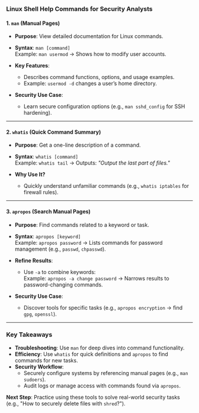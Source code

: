 ### **Linux Shell Help Commands for Security Analysts**  

#### **1. `man` (Manual Pages)**  
- **Purpose**: View detailed documentation for Linux commands.  
- **Syntax**: `man [command]`  
  Example: `man usermod` → Shows how to modify user accounts.  

- **Key Features**:  
  - Describes command functions, options, and usage examples.  
  - Example: `usermod -d` changes a user’s home directory.  

- **Security Use Case**:  
  - Learn secure configuration options (e.g., `man sshd_config` for SSH hardening).  

---

#### **2. `whatis` (Quick Command Summary)**  
- **Purpose**: Get a one-line description of a command.  
- **Syntax**: `whatis [command]`  
  Example: `whatis tail` → Outputs: *"Output the last part of files."*  

- **Why Use It?**  
  - Quickly understand unfamiliar commands (e.g., `whatis iptables` for firewall rules).  

---

#### **3. `apropos` (Search Manual Pages)**  
- **Purpose**: Find commands related to a keyword or task.  
- **Syntax**: `apropos [keyword]`  
  Example: `apropos password` → Lists commands for password management (e.g., `passwd`, `chpasswd`).  

- **Refine Results**:  
  - Use `-a` to combine keywords:  
    Example: `apropos -a change password` → Narrows results to password-changing commands.  

- **Security Use Case**:  
  - Discover tools for specific tasks (e.g., `apropos encryption` → find `gpg`, `openssl`).  

---

### **Key Takeaways**  
- **Troubleshooting**: Use `man` for deep dives into command functionality.  
- **Efficiency**: Use `whatis` for quick definitions and `apropos` to find commands for new tasks.  
- **Security Workflow**:  
  - Securely configure systems by referencing manual pages (e.g., `man sudoers`).  
  - Audit logs or manage access with commands found via `apropos`.  

**Next Step**: Practice using these tools to solve real-world security tasks (e.g., "How to securely delete files with `shred`?").